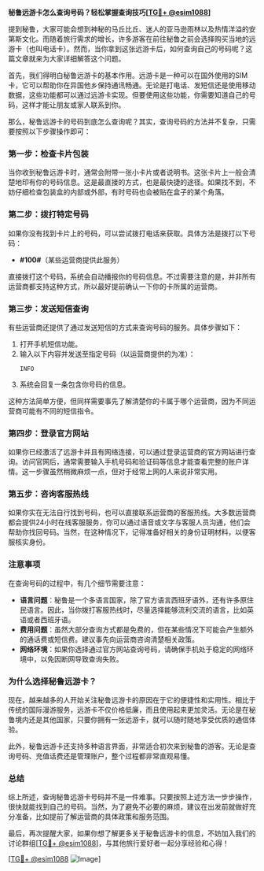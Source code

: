 **秘鲁远游卡怎么查询号码？轻松掌握查询技巧[[TG💪+ @esim1088](https://t.me/s/esim1088)]**

提到秘鲁，大家可能会想到神秘的马丘比丘、迷人的亚马逊雨林以及热情洋溢的安第斯文化。而随着旅行需求的增长，许多游客在前往秘鲁之前会选择购买当地的远游卡（也叫电话卡）。然而，当你拿到这张远游卡后，如何查询自己的号码呢？这篇文章就来为大家详细解答这个问题。

首先，我们得明白秘鲁远游卡的基本作用。远游卡是一种可以在国外使用的SIM卡，它可以帮助你在异国他乡保持通讯畅通。无论是打电话、发短信还是使用移动数据，这些功能都可以通过远游卡实现。但要使用这些功能，你需要知道自己的号码，这样才能让朋友或家人联系到你。

那么，秘鲁远游卡的号码到底怎么查询呢？其实，查询号码的方法并不复杂，只需要按照以下步骤操作即可：

### **第一步：检查卡片包装**
当你收到秘鲁远游卡时，通常会附带一张小卡片或者说明书。这张卡片上一般会清楚地印有你的号码信息。这是最直接的方式，也是最快捷的途径。如果找不到，不妨仔细检查包装盒的内部或外部，有时号码也会被贴在盒子的某个角落。

### **第二步：拨打特定号码**
如果你没有找到卡片上的号码，可以尝试拨打电话来获取。具体方法是拨打以下号码：
- **#100#**（某些运营商提供此服务）
  
直接拨打这个号码，系统会自动播报你的号码信息。不过需要注意的是，并非所有运营商都支持这种方式，所以最好提前确认一下你的卡所属的运营商。

### **第三步：发送短信查询**
有些运营商还提供了通过发送短信的方式来查询号码的服务。具体步骤如下：
1. 打开手机短信功能。
2. 输入以下内容并发送至指定号码（以运营商提供的为准）：
   ```
   INFO
   ```
3. 系统会回复一条包含你号码的信息。

这种方法简单方便，但同样需要事先了解清楚你的卡属于哪个运营商，因为不同运营商可能有不同的短信指令。

### **第四步：登录官方网站**
如果你已经激活了远游卡并且有网络连接，可以通过登录运营商的官方网站进行查询。访问官网后，通常需要输入手机号码和验证码等信息才能查看完整的账户详情。这一步骤虽然稍微麻烦一点，但对于经常上网的人来说非常实用。

### **第五步：咨询客服热线**
如果你实在无法自行找到号码，也可以直接联系运营商的客服热线。大多数运营商都会提供24小时在线客服服务，你可以通过语音或文字与客服人员沟通，他们会帮助你找回号码。当然，在这种情况下，记得准备好相关的身份证明材料，以便客服核实身份。

### **注意事项**
在查询号码的过程中，有几个细节需要注意：
- **语言问题**：秘鲁是一个多语言国家，除了官方语言西班牙语外，还有许多原住民语言。因此，当你拨打客服热线时，尽量选择能够流利交流的语言，比如英语或者西班牙语。
- **费用问题**：虽然大部分查询方式都是免费的，但在某些情况下可能会产生额外的通话费或短信费。建议事先向运营商咨询清楚相关政策。
- **网络环境**：如果你选择通过官方网站查询号码，请确保手机处于稳定的网络环境中，以免因断网导致查询失败。

### **为什么选择秘鲁远游卡？**
现在，越来越多的人开始关注秘鲁远游卡的原因在于它的便捷性和实用性。相比于传统的国际漫游服务，远游卡不仅价格低廉，而且使用起来更加灵活。无论是在秘鲁境内还是其他国家，只要你拥有一张远游卡，就可以随时随地享受优质的通信体验。

此外，秘鲁远游卡还支持多种语言界面，非常适合初次来到秘鲁的游客。无论是查询号码、充值话费还是管理账户，整个过程都非常直观易懂。

### **总结**
综上所述，查询秘鲁远游卡号码并不是一件难事。只要按照上述方法一步步操作，很快就能找到自己的号码。当然，为了避免不必要的麻烦，建议在出发前就做好充分准备，比如提前了解运营商的具体政策和服务范围。

最后，再次提醒大家，如果你想了解更多关于秘鲁远游卡的信息，不妨加入我们的讨论群组[[TG💪+ @esim1088](https://t.me/s/esim1088)]，与其他旅行爱好者一起分享经验和心得！

[[TG💪+ @esim1088](https://t.me/s/esim1088) ![Image](https://i.postimg.cc/4NQfJmqS/Snipaste-2025-05-13-00-14-12.png)]